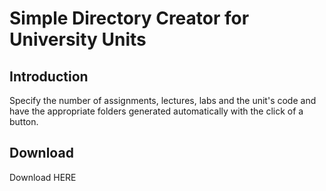 # Simple Directory Creator for University Units
## Introduction
Specify the number of assignments, lectures, labs and the unit's code and have the appropriate folders generated automatically with the click of a button.

## Download
Download HERE
